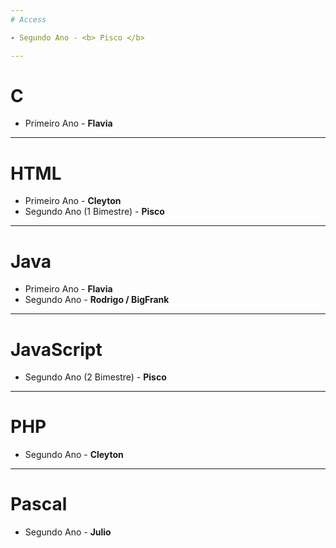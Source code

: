 ```yaml
---
# Access

- Segundo Ano - <b> Pisco </b> 

---
```

# C

- Primeiro Ano - <b> Flavia </b>

---
# HTML

- Primeiro Ano - <b> Cleyton </b> <br>
- Segundo Ano (1 Bimestre) - <b> Pisco </b> 

---
# Java

- Primeiro Ano - <b> Flavia </b> <br> 
- Segundo Ano - <b> Rodrigo / BigFrank </b>

---
# JavaScript 

- Segundo Ano (2 Bimestre) - <b> Pisco </b>

---
# PHP

- Segundo Ano - <b> Cleyton </b>

---
# Pascal

- Segundo Ano - <b> Julio </b>



